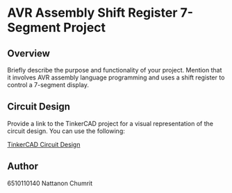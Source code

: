 # AVR Assembly Shift Register 7-Segment Project

## Overview

Briefly describe the purpose and functionality of your project. Mention that it involves AVR assembly language programming and uses a shift register to control a 7-segment display.

## Circuit Design

Provide a link to the TinkerCAD project for a visual representation of the circuit design. You can use the following:

[TinkerCAD Circuit Design](https://www.tinkercad.com/things/lArC175V3sP-project-shift-register-on-7-segment)

## Author

6510110140 Nattanon Chumrit

